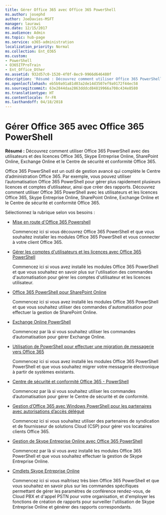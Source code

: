```yaml
---
title: Gérer Office 365 avec Office 365 PowerShell
ms.author: josephd
author: JoeDavies-MSFT
manager: laurawi
ms.date: 12/15/2017
ms.audience: Admin
ms.topic: hub-page
ms.service: o365-administration
localization_priority: Normal
ms.collection: Ent_O365
ms.custom:
- PowerShell
- O365ITProTrain
- Ent_Office_Other
ms.assetid: 932d57c0-1520-4f0f-8ec9-9966d646480f
description: 'Résumé : Découvrez comment utiliser Office 365 PowerShell avec des utilisateurs et des licences Office 365, Skype Entreprise Online, SharePoint Online, Exchange Online et le Centre de sécurité et conformité Office 365.'
ms.openlocfilehash: eb5b9a91a81d03a2de14d3507ef9a9172f44ec58
ms.sourcegitcommit: 63e2844daa2863dddcd84819966a708c434e8580
ms.translationtype: HT
ms.contentlocale: fr-FR
ms.lasthandoff: 04/18/2018
---
```

# <a name="manage-office-365-with-office-365-powershell"></a>Gérer Office 365 avec Office 365 PowerShell

 **Résumé :** Découvrez comment utiliser Office 365 PowerShell avec des utilisateurs et des licences Office 365, Skype Entreprise Online, SharePoint Online, Exchange Online et le Centre de sécurité et conformité Office 365.
  
Office 365 PowerShell est un outil de gestion avancé qui complète le Centre d’administration Office 365. Par exemple, vous pouvez utiliser l’automatisation Office 365 PowerShell pour gérer plus rapidement plusieurs licences et comptes d’utilisateur, ainsi que créer des rapports. Découvrez comment utiliser Office 365 PowerShell avec les utilisateurs et les licences Office 365, Skype Entreprise Online, SharePoint Online, Exchange Online et le Centre de sécurité et conformité Office 365.
  
Sélectionnez la rubrique selon vos besoins :
  
- [Mise en route d'Office 365 Powershell](getting-started-with-office-365-powershell.md)

    Commencez ici si vous découvrez Office 365 PowerShell et que vous souhaitez installer les modules Office 365 PowerShell et vous connecter à votre client Office 365.

- [Gérer les comptes d'utilisateurs et les licences avec Office 365 PowerShell](manage-user-accounts-and-licenses-with-office-365-powershell.md)

    Commencez ici si vous avez installé les modules Office 365 PowerShell et que vous souhaitez en savoir plus sur l'utilisation des commandes d'automatisation pour gérer les comptes d'utilisateur et les licences utilisateur.

- [Office 365 PowerShell pour SharePoint Online](https://technet.microsoft.com/library/fp161362.aspx)

    Commencez ici si vous avez installé les modules Office 365 PowerShell et que vous souhaitez utiliser des commandes d'automatisation pour effectuer la gestion de SharePoint Online.

- [Exchange Online PowerShell](https://docs.microsoft.com/powershell/exchange/exchange-online/exchange-online-powershell)

    Commencez par là si vous souhaitez utiliser les commandes d’automatisation pour gérer Exchange Online.

- [Utilisation de PowerShell pour effectuer une migration de messagerie vers Office 365](use-powershell-for-email-migration-to-office-365.md)

    Commencez ici si vous avez installé les modules Office 365 PowerShell PowerShell et que vous souhaitez migrer votre messagerie électronique à partir de systèmes existants.

- [Centre de sécurité et conformité Office 365 - PowerShell](https://docs.microsoft.com/powershell/exchange/office-365-scc/office-365-scc-powershell)

    Commencez par là si vous souhaitez utiliser les commandes d’automatisation pour gérer le Centre de sécurité et de conformité.

- [Gestion d’Office 365 avec Windows PowerShell pour les partenaires avec autorisations d’accès délégué](manage-office-365-with-windows-powershell-for-delegated-access-permissions-dap-p.md)

    Commencez ici si vous souhaitez utiliser des partenaires de syndication et de fournisseur de solutions Cloud (CSP) pour gérer vos locataires clients Office 365.

- [Gestion de Skype Entreprise Online avec Office 365 PowerShell](manage-skype-for-business-online-with-office-365-powershell.md)

    Commencez par là si vous avez installé les modules Office 365 PowerShell et que vous souhaitez effectuer la gestion de Skype Entreprise Online.

- [Cmdlets Skype Entreprise Online](https://technet.microsoft.com/library/mt228132.aspx)

    Commencez ici si vous maîtrisez très bien Office 365 PowerShell et que vous souhaitez en savoir plus sur les commandes spécifiques permettant de gérer les paramètres de conférence rendez-vous, de Cloud PBX et d'appel PSTN pour votre organisation, et d'employer les fonctions de création de rapports pour surveiller l'utilisation de Skype Entreprise Online et générer des rapports correspondants.
